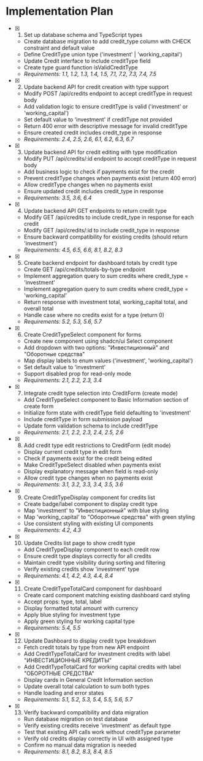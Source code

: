 # Implementation Plan

- [x] 1. Set up database schema and TypeScript types





  - Create database migration to add credit_type column with CHECK constraint and default value
  - Define CreditType union type ('investment' | 'working_capital')
  - Update Credit interface to include creditType field
  - Create type guard function isValidCreditType
  - _Requirements: 1.1, 1.2, 1.3, 1.4, 1.5, 7.1, 7.2, 7.3, 7.4, 7.5_

- [x] 2. Update backend API for credit creation with type support





  - Modify POST /api/credits endpoint to accept creditType in request body
  - Add validation logic to ensure creditType is valid ('investment' or 'working_capital')
  - Set default value to 'investment' if creditType not provided
  - Return 400 error with descriptive message for invalid creditType
  - Ensure created credit includes credit_type in response
  - _Requirements: 2.4, 2.5, 2.6, 6.1, 6.2, 6.3, 6.7_

- [x] 3. Update backend API for credit editing with type modification





  - Modify PUT /api/credits/:id endpoint to accept creditType in request body
  - Add business logic to check if payments exist for the credit
  - Prevent creditType changes when payments exist (return 400 error)
  - Allow creditType changes when no payments exist
  - Ensure updated credit includes credit_type in response
  - _Requirements: 3.5, 3.6, 6.4_

- [x] 4. Update backend API GET endpoints to return credit type





  - Modify GET /api/credits to include credit_type in response for each credit
  - Modify GET /api/credits/:id to include credit_type in response
  - Ensure backward compatibility for existing credits (should return 'investment')
  - _Requirements: 4.5, 6.5, 6.6, 8.1, 8.2, 8.3_

- [x] 5. Create backend endpoint for dashboard totals by credit type






  - Create GET /api/credits/totals-by-type endpoint
  - Implement aggregation query to sum credits where credit_type = 'investment'
  - Implement aggregation query to sum credits where credit_type = 'working_capital'
  - Return response with investment total, working_capital total, and overall total
  - Handle case where no credits exist for a type (return 0)
  - _Requirements: 5.2, 5.3, 5.6, 5.7_

- [x] 6. Create CreditTypeSelect component for forms





  - Create new component using shadcn/ui Select component
  - Add dropdown with two options: "Инвестиционный" and "Оборотные средства"
  - Map display labels to enum values ('investment', 'working_capital')
  - Set default value to 'investment'
  - Support disabled prop for read-only mode
  - _Requirements: 2.1, 2.2, 2.3, 3.4_

- [x] 7. Integrate credit type selection into CreditForm (create mode)





  - Add CreditTypeSelect component to Basic Information section of create form
  - Initialize form state with creditType field defaulting to 'investment'
  - Include creditType in form submission payload
  - Update form validation schema to include creditType
  - _Requirements: 2.1, 2.2, 2.3, 2.4, 2.5, 2.6_

- [x] 8. Add credit type edit restrictions to CreditForm (edit mode)





  - Display current credit type in edit form
  - Check if payments exist for the credit being edited
  - Make CreditTypeSelect disabled when payments exist
  - Display explanatory message when field is read-only
  - Allow credit type changes when no payments exist
  - _Requirements: 3.1, 3.2, 3.3, 3.4, 3.5, 3.6_

- [x] 9. Create CreditTypeDisplay component for credits list





  - Create badge/label component to display credit type
  - Map 'investment' to "Инвестиционный" with blue styling
  - Map 'working_capital' to "Оборотные средства" with green styling
  - Use consistent styling with existing UI components
  - _Requirements: 4.2, 4.3_

- [x] 10. Update Credits list page to show credit type





  - Add CreditTypeDisplay component to each credit row
  - Ensure credit type displays correctly for all credits
  - Maintain credit type visibility during sorting and filtering
  - Verify existing credits show 'investment' type
  - _Requirements: 4.1, 4.2, 4.3, 4.4, 8.4_

- [x] 11. Create CreditTypeTotalCard component for dashboard




  - Create card component matching existing dashboard card styling
  - Accept props: type, total, label
  - Display formatted total amount with currency
  - Apply blue styling for investment type
  - Apply green styling for working capital type
  - _Requirements: 5.4, 5.5_

- [x] 12. Update Dashboard to display credit type breakdown





  - Fetch credit totals by type from new API endpoint
  - Add CreditTypeTotalCard for investment credits with label "ИНВЕСТИЦИОННЫЕ КРЕДИТЫ"
  - Add CreditTypeTotalCard for working capital credits with label "ОБОРОТНЫЕ СРЕДСТВА"
  - Display cards in General Credit Information section
  - Update overall total calculation to sum both types
  - Handle loading and error states
  - _Requirements: 5.1, 5.2, 5.3, 5.4, 5.5, 5.6, 5.7_

- [x] 13. Verify backward compatibility and data migration





  - Run database migration on test database
  - Verify existing credits receive 'investment' as default type
  - Test that existing API calls work without creditType parameter
  - Verify old credits display correctly in UI with assigned type
  - Confirm no manual data migration is needed
  - _Requirements: 8.1, 8.2, 8.3, 8.4, 8.5_
